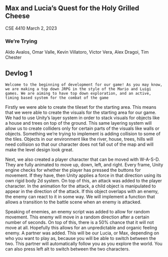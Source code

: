 ## Max and Lucia’s Quest for the Holy Grilled Cheese
CSE 4410 March 2, 2023 
### We’re Trying
Aldo Avalos, Omar Valle, Kevin Villatoro, Victor Vera, Alex Dragoi, Tim Chester

## Devlog 1
	Welcome to the beginning of development for our game! As you may know, we are making a top down JRPG in the style of the Mario and Luigi games. We are aiming to have top down exploration, and an active, timing based system for the combat of the game

Firstly we were able to create the tileset for the starting area. This means that we were able to create the visuals for the starting area for our game. We had to use Unity’s layer system in order to stack visuals for objects like a house and trees on top of the ground. This same layering system will allow us to create colliders only for certain parts of the visuals like walls or objects. Something we’re trying to implement is adding collision to some of the tiles. Objects in our environment like the river, house, trees, hills will need collision so that our character does not fall out of the map and will make the level design look great.

Next, we also created a player character that can be moved with W-A-S-D. They are fully animated to move up, down, left, and right. Every frame, Unity engine checks for whether the player has pressed the buttons for movement. If they have, then Unity applies a force in that direction using its own rigid body 2d system. On top of this, an attack was added to the player character. In the animation for the attack, a child object is manipulated to appear in the direction of the attack. If this object overlaps with an enemy, the enemy can react to it in some way. We will implement a function that allows a transition to the battle scene when an enemy is attacked.

Speaking of enemies, an enemy script was added to allow for random movement. This enemy will move in a random direction after a certain number of seconds. On top of this, there is a 50% chance that it will not move at all. Hopefully this allows for an unpredictable and organic feeling enemy.
A partner was added. This will be our Lucia, or Max, depending on who you want to play as, because you will be able to switch between the two. This partner will automatically follow you as you explore the world. You can also press left alt to switch between the two characters. 
